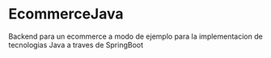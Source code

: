 # EcommerceJava
Backend para un ecommerce a modo de ejemplo para la implementacion de tecnologias Java a traves de SpringBoot
